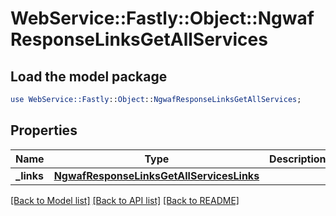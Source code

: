 # WebService::Fastly::Object::NgwafResponseLinksGetAllServices

## Load the model package
```perl
use WebService::Fastly::Object::NgwafResponseLinksGetAllServices;
```

## Properties
Name | Type | Description | Notes
------------ | ------------- | ------------- | -------------
**_links** | [**NgwafResponseLinksGetAllServicesLinks**](NgwafResponseLinksGetAllServicesLinks.md) |  | [optional] 

[[Back to Model list]](../README.md#documentation-for-models) [[Back to API list]](../README.md#documentation-for-api-endpoints) [[Back to README]](../README.md)


